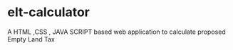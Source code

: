 # elt-calculator
A HTML ,CSS , JAVA SCRIPT based web application to calculate proposed Empty Land Tax
